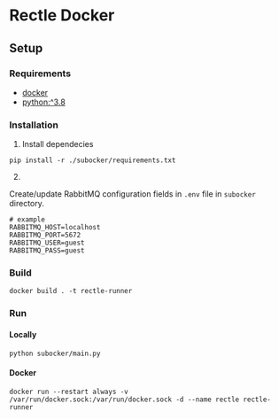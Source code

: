 # Rectle Docker
## Setup

### Requirements
- [docker](https://www.docker.com/)
- [python:^3.8](https://www.python.org/)

### Installation

1. Install dependecies
```
pip install -r ./subocker/requirements.txt
```

2. 
Create/update RabbitMQ configuration fields in `.env` file in `subocker` directory.

```
# example
RABBITMQ_HOST=localhost
RABBITMQ_PORT=5672
RABBITMQ_USER=guest
RABBITMQ_PASS=guest
```

### Build
```
docker build . -t rectle-runner
```

### Run

#### Locally
```
python subocker/main.py
```

#### Docker
```
docker run --restart always -v /var/run/docker.sock:/var/run/docker.sock -d --name rectle rectle-runner
```
